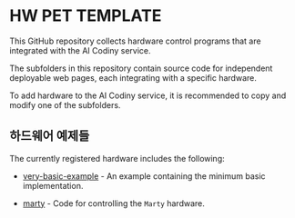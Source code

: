 # HW PET TEMPLATE

This GitHub repository collects hardware control programs that are integrated with the AI Codiny service.

The subfolders in this repository contain source code for independent deployable web pages, each integrating with a specific hardware.

To add hardware to the AI Codiny service, it is recommended to copy and modify one of the subfolders.

## 하드웨어 예제들

The currently registered hardware includes the following:

- [very-basic-example](./very-basic-example/README.md) - An example containing the minimum basic implementation.

- [marty](./marty/README.md) - Code for controlling the `Marty` hardware.
